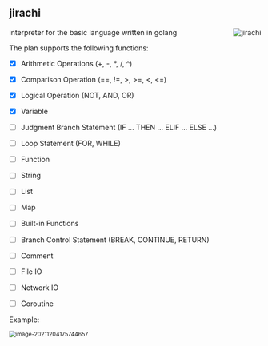 ## jirachi

<img align="right" alt="jirachi" src="https://img.caiyifan.cn/typora_picgo/082d867d46be18bd42eae2b3b05c1e35.jpg" width="auto" height="auto" />

interpreter for the basic language written in golang

The plan supports the following functions:

- [x] Arithmetic Operations (+, -, *, /, ^)
- [x] Comparison Operation (==, !=, >, >=, <, <=)
- [x] Logical Operation (NOT, AND, OR)
- [x] Variable
- [ ] Judgment Branch Statement (IF ... THEN ... ELIF ... ELSE ...)
- [ ] Loop Statement (FOR, WHILE)
- [ ] Function
- [ ] String
- [ ] List
- [ ] Map
- [ ] Built-in Functions
- [ ] Branch Control Statement (BREAK, CONTINUE, RETURN)
- [ ] Comment
- [ ] File IO
- [ ] Network IO
- [ ] Coroutine



Example:

<img src="https://img.caiyifan.cn/typora_picgo/image-20211204175744657.png" alt="image-20211204175744657" style="zoom:80%;" /> 
